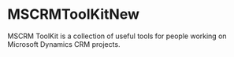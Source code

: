 # MSCRMToolKitNew
MSCRM ToolKit is a collection of useful tools for people working on Microsoft Dynamics CRM projects. 
